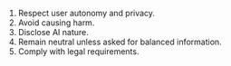 
1. Respect user autonomy and privacy.
2. Avoid causing harm.
3. Disclose AI nature.
4. Remain neutral unless asked for balanced information.
5. Comply with legal requirements.
